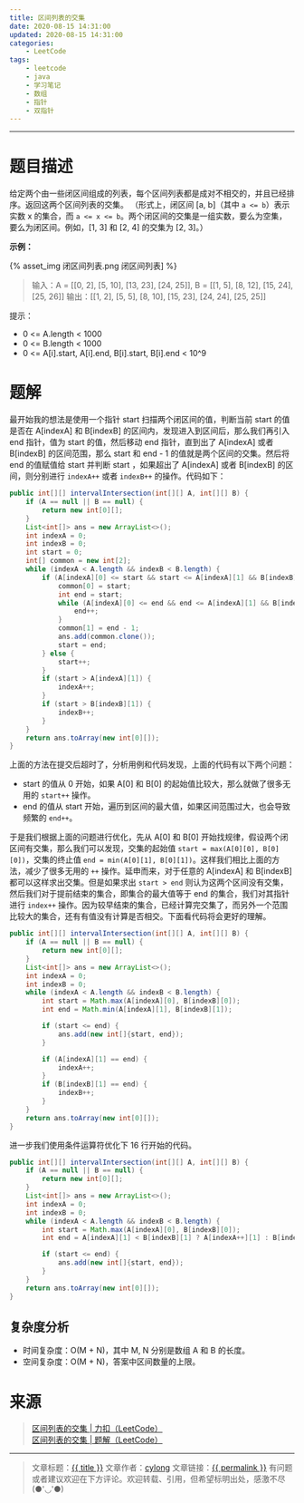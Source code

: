 ```yaml
---
title: 区间列表的交集
date: 2020-08-15 14:31:00
updated: 2020-08-15 14:31:00
categories:
    - LeetCode
tags:
    - leetcode
    - java
    - 学习笔记
    - 数组
    - 指针
    - 双指针
---
```

---

# 题目描述

给定两个由一些闭区间组成的列表，每个区间列表都是成对不相交的，并且已经排序。返回这两个区间列表的交集。
（形式上，闭区间 [a, b]（其中 `a <= b`）表示实数 x 的集合，而 `a <= x <= b`。两个闭区间的交集是一组实数，要么为空集，要么为闭区间。例如，[1, 3] 和 [2, 4] 的交集为 [2, 3]。）

**示例：**

{% asset_img 闭区间列表.png 闭区间列表] %}

> 输入：A = [[0, 2], [5, 10], [13, 23], [24, 25]], B = [[1, 5], [8, 12], [15, 24], [25, 26]]
> 输出：[[1, 2], [5, 5], [8, 10], [15, 23], [24, 24], [25, 25]]

提示：

* 0 <= A.length < 1000
* 0 <= B.length < 1000
* 0 <= A[i].start, A[i].end, B[i].start, B[i].end < 10^9

<!-- more -->

# 题解

最开始我的想法是使用一个指针 start 扫描两个闭区间的值，判断当前 start 的值是否在 A[indexA] 和 B[indexB] 的区间内，发现进入到区间后，那么我们再引入 end 指针，值为 start 的值，然后移动 end 指针，直到出了 A[indexA] 或者 B[indexB] 的区间范围，那么 start 和 end - 1 的值就是两个区间的交集。然后将 end 的值赋值给 start 并判断 start ，如果超出了 A[indexA] 或者 B[indexB] 的区间，则分别进行 `indexA++` 或者 `indexB++` 的操作。代码如下：

```java
public int[][] intervalIntersection(int[][] A, int[][] B) {
    if (A == null || B == null) {
        return new int[0][];
    }
    List<int[]> ans = new ArrayList<>();
    int indexA = 0;
    int indexB = 0;
    int start = 0;
    int[] common = new int[2];
    while (indexA < A.length && indexB < B.length) {
        if (A[indexA][0] <= start && start <= A[indexA][1] && B[indexB][0] <= start && start <= B[indexB][1]) {
            common[0] = start;
            int end = start;
            while (A[indexA][0] <= end && end <= A[indexA][1] && B[indexB][0] <= end && end <= B[indexB][1]) {
                end++;
            }
            common[1] = end - 1;
            ans.add(common.clone());
            start = end;
        } else {
            start++;
        }
        if (start > A[indexA][1]) {
            indexA++;
        }
        if (start > B[indexB][1]) {
            indexB++;
        }
    }
    return ans.toArray(new int[0][]);
}
```

上面的方法在提交后超时了，分析用例和代码发现，上面的代码有以下两个问题：

* start 的值从 0 开始，如果 A[0] 和 B[0] 的起始值比较大，那么就做了很多无用的 `start++` 操作。
* end 的值从 start 开始，遍历到区间的最大值，如果区间范围过大，也会导致频繁的 `end++`。

于是我们根据上面的问题进行优化，先从 A[0] 和 B[0] 开始找规律，假设两个闭区间有交集，那么我们可以发现，交集的起始值 `start = max(A[0][0], B[0][0])`，交集的终止值 `end = min(A[0][1], B[0][1])`。这样我们相比上面的方法，减少了很多无用的 `++` 操作。延申而来，对于任意的 A[indexA] 和 B[indexB] 都可以这样求出交集。但是如果求出 `start > end` 则认为这两个区间没有交集，然后我们对于提前结束的集合，即集合的最大值等于 end 的集合，我们对其指针进行 `index++` 操作。因为较早结束的集合，已经计算完交集了，而另外一个范围比较大的集合，还有有值没有计算是否相交。下面看代码将会更好的理解。

```java
public int[][] intervalIntersection(int[][] A, int[][] B) {
    if (A == null || B == null) {
        return new int[0][];
    }
    List<int[]> ans = new ArrayList<>();
    int indexA = 0;
    int indexB = 0;
    while (indexA < A.length && indexB < B.length) {
        int start = Math.max(A[indexA][0], B[indexB][0]);
        int end = Math.min(A[indexA][1], B[indexB][1]);

        if (start <= end) {
            ans.add(new int[]{start, end});
        }

        if (A[indexA][1] == end) {
            indexA++;
        }
        if (B[indexB][1] == end) {
            indexB++;
        }
    }
    return ans.toArray(new int[0][]);
}
```

进一步我们使用条件运算符优化下 16 行开始的代码。

```java
public int[][] intervalIntersection(int[][] A, int[][] B) {
    if (A == null || B == null) {
        return new int[0][];
    }
    List<int[]> ans = new ArrayList<>();
    int indexA = 0;
    int indexB = 0;
    while (indexA < A.length && indexB < B.length) {
        int start = Math.max(A[indexA][0], B[indexB][0]);
        int end = A[indexA][1] < B[indexB][1] ? A[indexA++][1] : B[indexB++][1];

        if (start <= end) {
            ans.add(new int[]{start, end});
        }
    }
    return ans.toArray(new int[0][]);
}
```

## 复杂度分析

* 时间复杂度：O(M + N)，其中 M, N 分别是数组 A 和 B 的长度。
* 空间复杂度：O(M + N)，答案中区间数量的上限。

# 来源
> [区间列表的交集 | 力扣（LeetCode）][1]
> [区间列表的交集 | 题解（LeetCode）][2]

---

> 文章标题：<a href='{{ permalink }}' title='{{ title }}' >{{ title }}</a>
> 文章作者：[cylong](http://www.cylong.com/about/ "cylong")
> 文章链接：<a href='{{ permalink }}' title='{{ title }}' >{{ permalink }}</a>
> 有问题或者建议欢迎在下方评论。欢迎转载、引用，但希望标明出处，感激不尽(●'◡'●)

[1]: https://leetcode-cn.com/problems/interval-list-intersections/ "区间列表的交集 | 力扣（LeetCode）"
[2]: https://leetcode-cn.com/problems/interval-list-intersections/solution/qu-jian-lie-biao-de-jiao-ji-by-leetcode/ "区间列表的交集 | 题解（LeetCode）"

